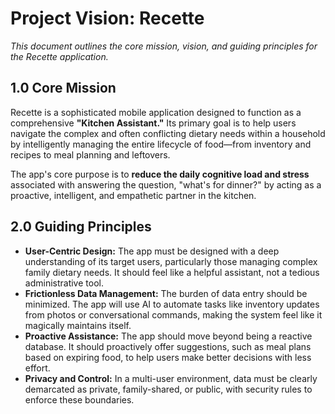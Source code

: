 # **Project Vision: Recette**

*This document outlines the core mission, vision, and guiding principles for the Recette application.*

## **1.0 Core Mission**

Recette is a sophisticated mobile application designed to function as a comprehensive **"Kitchen Assistant."** Its primary goal is to help users navigate the complex and often conflicting dietary needs within a household by intelligently managing the entire lifecycle of food—from inventory and recipes to meal planning and leftovers.

The app's core purpose is to **reduce the daily cognitive load and stress** associated with answering the question, "what's for dinner?" by acting as a proactive, intelligent, and empathetic partner in the kitchen.

## **2.0 Guiding Principles**

* **User-Centric Design:** The app must be designed with a deep understanding of its target users, particularly those managing complex family dietary needs. It should feel like a helpful assistant, not a tedious administrative tool.
* **Frictionless Data Management:** The burden of data entry should be minimized. The app will use AI to automate tasks like inventory updates from photos or conversational commands, making the system feel like it magically maintains itself.
* **Proactive Assistance:** The app should move beyond being a reactive database. It should proactively offer suggestions, such as meal plans based on expiring food, to help users make better decisions with less effort.
* **Privacy and Control:** In a multi-user environment, data must be clearly demarcated as private, family-shared, or public, with security rules to enforce these boundaries.